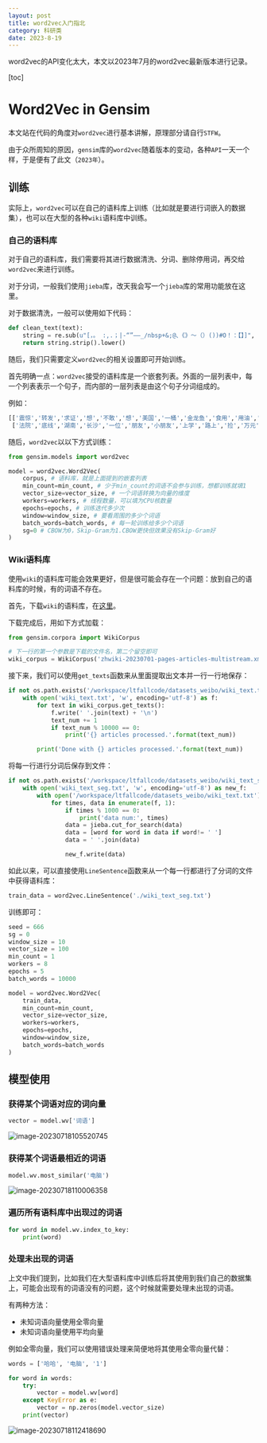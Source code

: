 ```yaml
---
layout: post
title: word2vec入门指北
category: 科研类
date: 2023-8-19
---
```

word2vec的API变化太大，本文以2023年7月的word2vec最新版本进行记录。
<!-- more -->
[toc]

# Word2Vec in Gensim

本文站在代码的角度对`word2vec`进行基本讲解，原理部分请自行`STFW`。

由于众所周知的原因，`gensim`库的`word2vec`随着版本的变动，各种`API`一天一个样，于是便有了此文（`2023年`）。

## 训练

实际上，`word2vec`可以在自己的语料库上训练（比如就是要进行词嵌入的数据集），也可以在大型的各种`wiki`语料库中训练。

### 自己的语料库

对于自己的语料库，我们需要将其进行数据清洗、分词、删除停用词，再交给`word2vec`来进行训练。

对于分词，一般我们使用`jieba`库，改天我会写一个`jieba`库的常用功能放在这里。

对于数据清洗，一般可以使用如下代码：

```python
def clean_text(text):
    string = re.sub(u"[，。 :,.；|-“”——_/nbsp+&;@、《》～（）())#O！：【】]", "", text)
    return string.strip().lower()
```

随后，我们只需要定义`word2vec`的相关设置即可开始训练。

首先明确一点：`word2vec`接受的语料库是一个嵌套列表。外面的一层列表中，每一个列表表示一个句子，而内部的一层列表是由这个句子分词组成的。

例如：

```python
[['震惊','转发','求证','想','不敢','想','美国','一桶','金龙鱼','食用','用油','食用油','元','人民','人民币','一桶','食用','油','食用油','相当','当于','相当于','中国','超市','40','多元','现在','估计','已经','涨','五六','六十','十元','五六十','六十元','五六十元','金龙鱼','纽约','沃尔玛','感恩','感恩节','时','16','美元','圣诞','圣诞节','降至','13','美元','折合','人民人民币','858','元','油是','绿色','天然','纯天然','基因','转基因','中国','一桶','食用','用油','食用油','卖','几十','百元'],
 ['法院','底线','湖南','长沙','一位','朋友','小朋友','上学','路上','捡','万元','原地','不动','原地不动','失主','冒领','不知','知情','不知情','孩子','学校','告知','老师','表扬','好人','好事','好人好事','很快','传开','真','失主','听说','上门','找上门','要钱','未果','竟然','孩子','告上','法庭','法院','判决','孩子','家长','赔偿','6000','元气','家长','大骂','孩子','手','贱','捡','钱','y','瀟湘','墨人','千里']]
```

随后，`word2vec`以以下方式训练：

```python
from gensim.models import word2vec

model = word2vec.Word2Vec(
	corpus, # 语料库，就是上面提到的嵌套列表
    min_count=min_count, # 少于min_count的词语不会参与训练，想都训练就填1
    vector_size=vector_size, # 一个词语转换为向量的维度
    workers=workers, # 线程数量，可以填为CPU核数量
    epochs=epochs, # 训练迭代多少次
    window=window_size, # 要看周围的多少个词语
    batch_words=batch_words, # 每一轮训练给多少个词语
    sg=0 # CBOW为0，Skip-Gram为1.CBOW更快但效果没有Skip-Gram好
)
```

### Wiki语料库

使用`wiki`的语料库可能会效果更好，但是很可能会存在一个问题：放到自己的语料库的时候，有的词语不存在。

首先，下载`wiki`的语料库，在[这里](https://dumps.wikimedia.org/zhwiki/)。

下载完成后，用如下方式加载：

```python
from gensim.corpora import WikiCorpus

# 下一行的第一个参数是下载的文件名，第二个留空即可
wiki_corpus = WikiCorpus('zhwiki-20230701-pages-articles-multistream.xml.bz2', dictionary={})
```

接下来，我们可以使用`get_texts`函数来从里面提取出文本并一行一行地保存：

```python
if not os.path.exists('/workspace/ltfallcode/datasets_weibo/wiki_text.txt'):
    with open('wiki_text.txt', 'w', encoding='utf-8') as f:
        for text in wiki_corpus.get_texts():
            f.write(' '.join(text) + '\n')
            text_num += 1
            if text_num % 10000 == 0:
                print('{} articles processed.'.format(text_num))

        print('Done with {} articles processed.'.format(text_num))
```

将每一行进行分词后保存到文件：

```python
if not os.path.exists('/workspace/ltfallcode/datasets_weibo/wiki_text_seg.txt'):
    with open('wiki_text_seg.txt', 'w', encoding='utf-8') as new_f:
        with open('/workspace/ltfallcode/datasets_weibo/wiki_text.txt') as f:
            for times, data in enumerate(f, 1):
                if times % 1000 == 0:
                    print('data num:', times)
                data = jieba.cut_for_search(data)
                data = [word for word in data if word!= ' ']
                data = ' '.join(data)

                new_f.write(data)
```

如此以来，可以直接使用`LineSentence`函数来从一个每一行都进行了分词的文件中获得语料库：

```python
train_data = word2vec.LineSentence('./wiki_text_seg.txt')
```

训练即可：

```python
seed = 666
sg = 0
window_size = 10
vector_size = 100
min_count = 1
workers = 8
epochs = 5
batch_words = 10000

model = word2vec.Word2Vec(
    train_data,
    min_count=min_count,
    vector_size=vector_size,
    workers=workers,
    epochs=epochs,
    window=window_size,
    batch_words=batch_words
)
```

## 模型使用

### 获得某个词语对应的词向量

```python
vector = model.wv['词语']
```

![image-20230718105520745](https://ltfallpics.oss-cn-hangzhou.aliyuncs.com/images/202307181055855.png)

### 获得某个词语最相近的词语

```python
model.wv.most_similar('电脑')
```

![image-20230718110006358](https://ltfallpics.oss-cn-hangzhou.aliyuncs.com/images/202307181100388.png)

### 遍历所有语料库中出现过的词语

```python
for word in model.wv.index_to_key:
    print(word)
```

### 处理未出现的词语

上文中我们提到，比如我们在大型语料库中训练后将其使用到我们自己的数据集上，可能会出现有的词语没有的问题，这个时候就需要处理未出现的词语。

有两种方法：

- 未知词语向量使用全零向量
- 未知词语向量使用平均向量

例如全零向量，我们可以使用错误处理来简便地将其使用全零向量代替：

```python
words = ['哈哈', '电脑', '1']

for word in words:
    try:
        vector = model.wv[word]
    except KeyError as e:
        vector = np.zeros(model.vector_size)
    print(vector)
```

![image-20230718112418690](https://ltfallpics.oss-cn-hangzhou.aliyuncs.com/images/202307181124730.png)